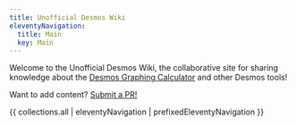 ```yaml
---
title: Unofficial Desmos Wiki
eleventyNavigation:
  title: Main
  key: Main
---
```


Welcome to the Unofficial Desmos Wiki, the collaborative site for sharing knowledge about the [Desmos Graphing Calculator](https://www.desmos.com/calculator) and other Desmos tools!

Want to add content? [Submit a PR!](https://github.com/DesModder/DesModder-website)

{{ collections.all | eleventyNavigation | prefixedEleventyNavigation }}
